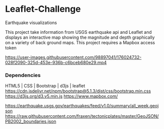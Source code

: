 # Leaflet-Challenge
Earthquake visualizations

This project take information from USGS earthquake api and Leaflet and displays an interactive map showing the magnitude and depth graphically on a variety of back ground maps. This project requires a Mapbox access token 




https://user-images.githubusercontent.com/98897041/176024732-028f2090-325d-453e-936b-c6bceb680e29.mp4



### Dependencies
HTML5 | CSS | Bootstrap | d3js | leaflet
https://cdn.jsdelivr.net/npm/bootstrap@5.1.3/dist/css/bootstrap.min.css
https://d3js.org/d3.v5.min.js
https://www.mapbox.com/

https://earthquake.usgs.gov/earthquakes/feed/v1.0/summary/all_week.geojson  
https://raw.githubusercontent.com/fraxen/tectonicplates/master/GeoJSON/PB2002_boundaries.json
